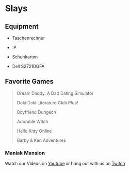 # Slays

## Equipment

* Taschenrechner
>
* :P
>
* Schuhkarton
>
* Dell S2721DGFA


## Favorite Games
> Dream Daddy: A Dad Dating Simulator
>
> Doki Doki Literature Club Plus!
>
> Boyfriend Dungeon
> 
> Adorable Witch
> 
> Hello Kitty Online
>
> Barby & Ken Adventures


### Maniak Mansion
Watch our Videos on [Youtube](https://www.youtube.com/channel/UCs5pe7wlhNFRWvAF_xASGvQ) or hang out with us on [Twitch](https://www.twitch.tv/maniakmansion)
